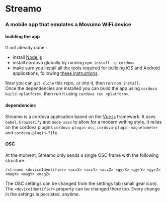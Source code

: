 # Streamo

### A mobile app that emulates a Movuino WiFi device

#### building the app

If not already done :
* install [Node.js](https://nodejs.org/en/download/)
* install cordova globally by running `npm install -g cordova`
* make sure you install all the tools required for building iOS and Android applications, following [these instructions](https://cordova.apache.org/docs/en/latest/guide/cli/#install-pre-requisites-for-building).

Now you can `git clone` this repo, `cd` into it, then run `npm install`.  
Once the dependencies are installed you can build the app using `cordova build <platform>`, then run it using `cordova run <platform>`.

#### dependencies

Streamo is a cordova application based on the [Vue.js](https://vuejs.org/) framework. It uses `babel`, `browserify` and `node-sass` to allow for a modern writing style. It relies on the cordova plugins `cordova-plugin-osc`, `cordova-plugin-magnetometer` and `cordova-plugin-file`.

#### OSC

At the moment, Streamo only sends a single OSC frame with the following structure :  
```
/streamo <deviceIdentifier> <accX> <accY> <accZ> <gyrX> <gyrY> <gyrZ> <magX> <magY> <magZ>
```
  
The OSC settings can be changed from the settings tab (small gear icon). The `<deviceIdentifier>` property can be changed there too. Every change in the settings is persisted, anytime.